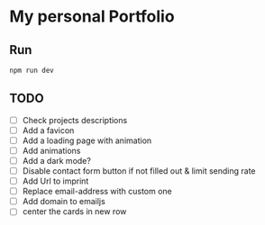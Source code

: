 # My personal Portfolio
## Run
```bash
npm run dev
```

## TODO
- [ ] Check projects descriptions
- [ ] Add a favicon
- [ ] Add a loading page with animation
- [ ] Add animations
- [ ] Add a dark mode?
- [ ] Disable contact form button if not filled out & limit sending rate
- [ ] Add Url to imprint
- [ ] Replace email-address with custom one
- [ ] Add domain to emailjs
- [ ] center the cards in new row